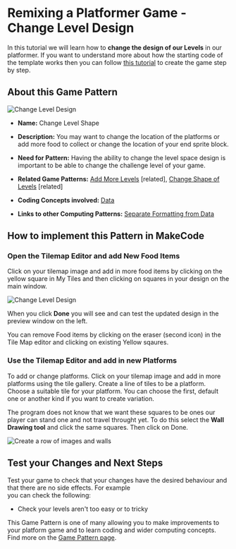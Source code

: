 # Remixing a Platformer Game - Change Level Design

In this tutorial we will learn how to **change the design of our Levels** in our platformer.
If you want to understand more about how the starting code of the template works then you can follow [this tutorial](https://arcade.makecode.com/beta#tutorial:https://github.com/mickfuzz/makecode-platformer-101)
 to create the game step by step.

## About this Game Pattern

![Change Level Design](https://raw.githubusercontent.com/mickfuzz/makecode-platformer-101/master/images/patterns/gameMechanics_more_levels.jpg)

* **Name:** Change Level Shape

* **Description:** You may want to change the location of the platforms or add more food to collect or change the location of your end sprite block.  

* **Need for Pattern:** Having the ability to change the level space design is important to be able to change the challenge level of your game.  

* **Related Game Patterns:** [Add More Levels](moreLevels) [related], [Change Shape of Levels](changeLevelShape) [related]

* **Coding Concepts involved:** [Data](learningDimensions#data)

* **Links to other Computing Patterns:** [Separate Formatting from Data](#separate-formatting-from-data)

## How to implement this Pattern in MakeCode

### Open the Tilemap Editor and add New Food Items

Click on your tilemap image and add in more food items by clicking on the yellow square in My Tiles and then clicking on squares in your design on the
main window.  

![Change Level Design](https://raw.githubusercontent.com/mickfuzz/makecode-platformer-101/master/images/changeLevelDesign1.png)

When you click **Done** you will see and can test the updated design in the preview window on the left.

You can remove Food items by clicking on the eraser (second icon) in the Tile Map editor and clicking on existing Yellow sqaures.

### Use the Tilemap Editor and add in new Platforms

To add or change platforms.
Click on your tilemap image and add in more platforms using the tile gallery.
Create a line of tiles to be a platform. Choose a suitable tile for your platform.
You can choose the first, default one or another kind if you want to create variation.

The program does not know that we want these squares to be ones our player can stand one and not travel throught yet.
To do this select the **Wall Drawing tool** and click the same squares. Then click on Done.

![Create a row of images and walls ](https://raw.githubusercontent.com/mickfuzz/getting-started-making-a-platformer-test1/master/images/makecode-1-2020-02-14-145027.gif)



## Test your Changes and Next Steps

Test your game to check that your changes have the desired behaviour and that there are no side effects. For example  
you can check the following:

* Check your levels aren't too easy or to tricky

This Game Pattern is one of many allowing you to make improvements to your platform game and to learn coding and wider computing concepts.
Find more on the [Game Pattern page](gamePatterns.md).
